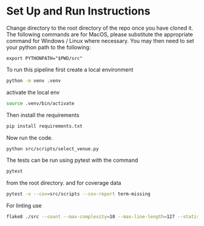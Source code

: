 # Set Up and Run Instructions
Change directory to the root directory of the repo once you have cloned it.
The following commands are for MacOS, please substitute the appropriate command for Windows / Linux where necessary. 
You may then need to set your python path to the following:
```
export PYTHONPATH="$PWD/src"
```


To run this pipeline first create a local environment
```bash
python -m venv .venv
```

activate the local env
```bash
source .venv/bin/activate
```
Then install the requirements
```bash
pip install requirements.txt
```

Now run the code. 
```bash
python src/scripts/select_venue.py
```

The tests can be run using pytest with the command
```bash
pytest
```
from the root directory.
and for coverage data
```bash
pytest -v --cov=src/scripts --cov-report term-missing
```
For linting use
```bash
flake8 ./src --count --max-complexity=10 --max-line-length=127 --statistics
```